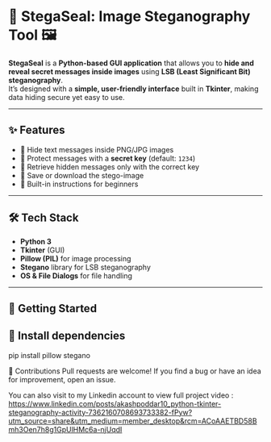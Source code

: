 # 🔐 StegaSeal: Image Steganography Tool 🖼


**StegaSeal** is a **Python-based GUI application** that allows you to **hide and reveal secret messages inside images** using **LSB (Least Significant Bit) steganography**.  
It’s designed with a **simple, user-friendly interface** built in **Tkinter**, making data hiding secure yet easy to use.

---

## ✨ Features
- 🔹 Hide text messages inside PNG/JPG images  
- 🔹 Protect messages with a **secret key** (default: `1234`)  
- 🔹 Retrieve hidden messages only with the correct key  
- 🔹 Save or download the stego-image  
- 🔹 Built-in instructions for beginners  

---

## 🛠 Tech Stack
- **Python 3**
- **Tkinter** (GUI)
- **Pillow (PIL)** for image processing
- **Stegano** library for LSB steganography
- **OS & File Dialogs** for file handling

---

## 🚀 Getting Started

## 🚀 Install dependencies
   pip install pillow stegano

🙌 Contributions
    Pull requests are welcome!
    If you find a bug or have an idea for improvement, open an issue.

  You can also visit to my Linkedin account to view full project video : 
  https://www.linkedin.com/posts/akashpoddar10_python-tkinter-steganography-activity-7362160708693733382-fPyw?utm_source=share&utm_medium=member_desktop&rcm=ACoAAETBD58Bmh3Oen7h8g1GpUlHMc6a-njUqdI
